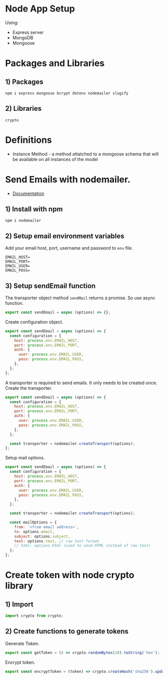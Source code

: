 # Node App Setup

Using:

- Express server
- MongoDB
- Mongoose

# Packages and Libraries

## 1) Packages

```
npm i express mongoose bcrypt dotenv nodemailer slugify
```

## 2) Libraries

```
crypto
```

# Definitions

- Instance Method - a method attatched to a mongoose schema that will be available on all instances of the model

# Send Emails with nodemailer.

- [Documentation](https://nodemailer.com)

## 1) Install with npm

```
npm i nodemailer
```

## 2) Setup email environment variables

Add your email host, port, username and password to `env` file.

```
EMAIL_HOST=
EMAIL_PORT=
EMAIL_USER=
EMAIL_PASS=
```

## 3) Setup sendEmail function

The transporter object method `sendMail` returns a promise. So use async function.

```js
export const sendEmail = async (options) => {};
```

Create configuration object.

```js
export const sendEmail = async (options) => {
  const configuration = {
    host: process.env.EMAIL_HOST,
    port: process.env.EMAIL_PORT,
    auth: {
      user: process.env.EMAIL_USER,
      pass: process.env.EMAIL_PASS,
    },
  };
};
```

A transporter is required to send emails. It only needs to be created once. Create the transporter.

```javascript
export const sendEmail = async (options) => {
  const configuration = {
    host: process.env.EMAIL_HOST,
    port: process.env.EMAIL_PORT,
    auth: {
      user: process.env.EMAIL_USER,
      pass: process.env.EMAIL_PASS,
    },
  };

  const transporter = nodemailer.createTransport(options);
};
```

Setup mail options.

```javascript
export const sendEmail = async (options) => {
  const configuration = {
    host: process.env.EMAIL_HOST,
    port: process.env.EMAIL_PORT,
    auth: {
      user: process.env.EMAIL_USER,
      pass: process.env.EMAIL_PASS,
    },
  };

  const transporter = nodemailer.createTransport(options);

  const mailOptions = {
    from: '<from email address>',
    to: options.email,
    subject: options.subject,
    text: options.text, // raw text format
    // html: options.html (used to send HTML instead of raw text)
  };
};
```

# Create token with node crypto library

## 1) Import

```js
import crypto from crypto;
```

## 2) Create functions to generate tokens

Generate Token.

```js
export const getToken = () => crypto.randomBytes(20).toString('hex');
```

Encrypt token.

```js
export const encryptToken = (token) => crypto.createHash('sha256').update(token).digest('hex');
```
